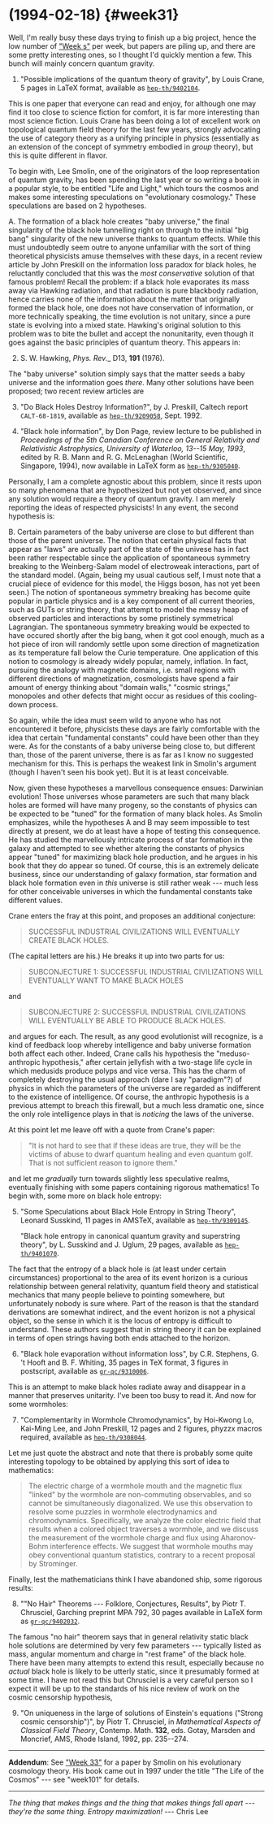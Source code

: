 # (1994-02-18) {#week31}

Well, I'm really busy these days trying to finish up a big project,
hence the low number of ["Week s"](#weeks) per week, but papers are piling up,
and there are some pretty interesting ones, so I thought I'd quickly
mention a few. This bunch will mainly concern quantum gravity.

1) "Possible implications of the quantum theory of gravity", by Louis
Crane, 5 pages in LaTeX format, available as
[`hep-th/9402104`](http://xxx.lanl.gov/abs/hep-th/9402104).

This is one paper that everyone can read and enjoy, for although one may
find it too close to science fiction for comfort, it is far more
interesting than most science fiction. Louis Crane has been doing a lot
of excellent work on topological quantum field theory for the last few
years, strongly advocating the use of category theory as a unifying
principle in physics (essentially as an extension of the concept of
symmetry embodied in *group* theory), but this is quite different in
flavor.

To begin with, Lee Smolin, one of the originators of the loop
representation of quantum gravity, has been spending the last year or so
writing a book in a popular style, to be entitled "Life and Light,"
which tours the cosmos and makes some interesting speculations on
"evolutionary cosmology." These speculations are based on 2
hypotheses.

A. The formation of a black hole creates "baby universe," the final
singularity of the black hole tunnelling right on through to the initial
"big bang" singularity of the new universe thanks to quantum effects.
While this must undoubtedly seem outre to anyone unfamiliar with the
sort of thing theoretical physicists amuse themselves with these days,
in a recent review article by John Preskill on the information loss
paradox for black holes, he reluctantly concluded that this was the
*most conservative* solution of that famous problem! Recall the problem:
if a black hole evaporates its mass away via Hawking radiation, and that
radiation is pure blackbody radiation, hence carries none of the
information about the matter that originally formed the black hole, one
does not have conservation of information, or more technically speaking,
the time evolution is not unitary, since a pure state is evolving into a
mixed state. Hawking's original solution to this problem was to bite
the bullet and accept the nonunitarity, even though it goes against the
basic principles of quantum theory. This appears in:

2) S. W. Hawking, _Phys. Rev.__ D13, **191** (1976).

The "baby universe" solution simply says that the matter seeds a baby
universe and the information goes *there*. Many other solutions have
been proposed; two recent review articles are

3) "Do Black Holes Destroy Information?", by J. Preskill, Caltech report
`CALT-68-1819`, available as [`hep-th/9209058`](http://xxx.lanl.gov/abs/hep-th/9209058), Sept. 1992.

4) "Black hole information", by Don Page, review lecture to be published
in _Proceedings of the 5th Canadian Conference on General Relativity and Relativistic Astrophysics, University of Waterloo, 13--15 May, 1993_,
edited by R. B. Mann and R. G. McLenaghan (World Scientific, Singapore,
1994), now available in LaTeX form as [`hep-th/9305040`](http://xxx.lanl.gov/abs/hep-th/9305040).

Personally, I am a complete agnostic about this problem, since it rests
upon so many phenomena that are hypothesized but not yet observed, and
since any solution would require a theory of quantum gravity. I am
merely reporting the ideas of respected physicists! In any event, the
second hypothesis is:

B. Certain parameters of the baby universe are close to but different
than those of the parent universe. The notion that certain physical
facts that appear as "laws" are actually part of the state of the
univese has in fact been rather respectable since the application of
spontaneous symmetry breaking to the Weinberg-Salam model of electroweak
interactions, part of the standard model. (Again, being my usual
cautious self, I must note that a crucial piece of evidence for this
model, the Higgs boson, has not yet been seen.) The notion of
spontaneous symmetry breaking has become quite popular in particle
physics and is a key component of all current theories, such as GUTs or
string theory, that attempt to model the messy heap of observed
particles and interactions by some pristinely symmetrical Lagrangian.
The spontaneous symmetry breaking would be expected to have occured
shortly after the big bang, when it got cool enough, much as a hot piece
of iron will randomly settle upon some direction of magnetization as its
temperature fall below the Curie temperature. One application of this
notion to cosmology is already widely popular, namely, inflation. In
fact, pursuing the analogy with magnetic domains, i.e. small regions
with different directions of magnetization, cosmologists have spend a
fair amount of energy thinking about "domain walls," "cosmic
strings," monopoles and other defects that might occur as residues of
this cooling-down process.

So again, while the idea must seem wild to anyone who has not
encountered it before, physicists these days are fairly comfortable with
the idea that certain "fundamental constants" could have been other
than they were. As for the constants of a baby universe being close to,
but different than, those of the parent universe, there is as far as I
know no suggested mechanism for this. This is perhaps the weakest link
in Smolin's argument (though I haven't seen his book yet). But it is
at least conceivable.

Now, given these hypotheses a marvellous consequence ensues: Darwinian
evolution! Those universes whose parameters are such that many black
holes are formed will have many progeny, so the constants of physics can
be expected to be "tuned" for the formation of many black holes. As
Smolin emphasizes, while the hypotheses A and B may seem impossible to
test directly at present, we do at least have a hope of testing this
consequence. He has studied the marvellously intricate process of star
formation in the galaxy and attempted to see whether altering the
constants of physics appear "tuned" for maximizing black hole
production, and he argues in his book that they do appear so tuned. Of
course, this is an extremely delicate business, since our understanding
of galaxy formation, star formation and black hole formation even in
*this* universe is still rather weak --- much less for other conceivable
universes in which the fundamental constants take different values.

Crane enters the fray at this point, and proposes an additional
conjecture:

> SUCCESSFUL INDUSTRIAL CIVILIZATIONS WILL EVENTUALLY CREATE BLACK HOLES.

(The capital letters are his.) He breaks it up into two parts for us:

> SUBCONJECTURE 1: SUCCESSFUL INDUSTRIAL CIVILIZATIONS WILL EVENTUALLY
WANT TO MAKE BLACK HOLES

and

> SUBCONJECTURE 2: SUCCESSFUL INDUSTRIAL CIVILIZATIONS WILL EVENTUALLY BE
ABLE TO PRODUCE BLACK HOLES.

and argues for each. The result, as any good evolutionist will
recognize, is a kind of feedback loop whereby intelligence and baby
universe formation both affect each other. Indeed, Crane calls his
hypothesis the "meduso-anthropic hypothesis," after certain jellyfish
with a two-stage life cycle in which medusids produce polyps and vice
versa. This has the charm of completely destroying the usual approach
(dare I say "paradigm"?) of physics in which the parameters of the
universe are regarded as indifferent to the existence of intelligence.
Of course, the anthropic hypothesis is a previous attempt to breach this
firewall, but a much less dramatic one, since the only role intelligence
plays in that is *noticing* the laws of the universe.

At this point let me leave off with a quote from Crane's paper:

> "It is not hard to see that if these ideas are true, they will be the
> victims of abuse to dwarf quantum healing and even quantum golf. That
> is not sufficient reason to ignore them."

and let me *gradually* turn towards slightly less speculative realms,
eventually finishing with some papers containing rigorous mathematics!
To begin with, some more on black hole entropy:

5) "Some Speculations about Black Hole Entropy in String Theory", Leonard
Susskind, 11 pages in AMSTeX, available as
[`hep-th/9309145`](http://xxx.lanl.gov/abs/hep-th/9309145).

    "Black hole entropy in canonical quantum gravity and superstring theory", by L. Susskind and J. Uglum, 29 pages, available as
    [`hep-th/9401070`](http://xxx.lanl.gov/abs/hep-th/9401070).

The fact that the entropy of a black hole is (at least under certain
circumstances) proportional to the area of its event horizon is a
curious relationship between general relativity, quantum field theory
and statistical mechanics that many people believe to pointing
somewhere, but unfortunately nobody is sure where. Part of the reason is
that the standard derivations are somewhat indirect, and the event
horizon is not a physical object, so the sense in which it is the locus
of entropy is difficult to understand. These authors suggest that in
string theory it can be explained in terms of open strings having both
ends attached to the horizon.

6) "Black hole evaporation without information loss", by C.R. Stephens,
G. 't Hooft and B. F. Whiting, 35 pages in TeX format, 3 figures in
postscript, available as [`gr-qc/9310006`](http://xxx.lanl.gov/abs/gr-qc/9310006).

This is an attempt to make black holes radiate away and disappear in a
manner that preserves unitarity. I've been too busy to read it. And now
for some wormholes:

7) "Complementarity in Wormhole Chromodynamics", by Hoi-Kwong Lo,
Kai-Ming Lee, and John Preskill, 12 pages and 2 figures, phyzzx macros
required, available as [`hep-th/9308044`](http://xxx.lanl.gov/abs/hep-th/9308044).

Let me just quote the abstract and note that there is probably some
quite interesting topology to be obtained by applying this sort of idea
to mathematics:

> The electric charge of a wormhole mouth and the magnetic flux
> "linked" by the wormhole are non-commuting observables, and so
> cannot be simultaneously diagonalized. We use this observation to
> resolve some puzzles in wormhole electrodynamics and chromodynamics.
> Specifically, we analyze the color electric field that results when a
> colored object traverses a wormhole, and we discuss the measurement of
> the wormhole charge and flux using Aharonov-Bohm interference effects.
> We suggest that wormhole mouths may obey conventional quantum
> statistics, contrary to a recent proposal by Strominger.

Finally, lest the mathematicians think I have abandoned ship, some
rigorous results:

8) ""No Hair" Theorems --- Folklore, Conjectures, Results", by Piotr T.
Chrusciel, Garching preprint MPA 792, 30 pages available in LaTeX form
as [`gr-qc/9402032`](http://xxx.lanl.gov/abs/gr-qc/9402032).

The famous "no hair" theorem says that in general relativity static
black hole solutions are determined by very few parameters --- typically
listed as mass, angular momentum and charge in "rest frame" of the
black hole. There have been many attempts to extend this result,
especially because no *actual* black hole is likely to be utterly
static, since it presumably formed at some time. I have not read this
but Chrusciel is a very careful person so I expect it will be up to the
standards of his nice review of work on the cosmic censorship
hypothesis,

9) "On uniqueness in the large of solutions of Einstein's equations
("Strong cosmic censorship")", by Piotr T. Chrusciel, in _Mathematical Aspects of Classical Field Theory_, Contemp. Math. **132**, eds. Gotay, Marsden and Moncrief, AMS, Rhode Island, 1992, pp. 235--274.

------------------------------------------------------------------------

**Addendum**: See ["Week 33"](#week33) for a paper by Smolin on his
evolutionary cosmology theory. His book came out in 1997 under the title "The Life of the Cosmos" --- see "week101" for
details.

------------------------------------------------------------------------

*The thing that makes things and the thing that makes things fall apart --- they're the same thing. Entropy maximization!* --- Chris Lee

